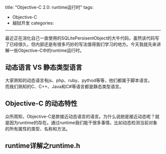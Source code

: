 title: "Objective-C 2.0: runtime运行时"
tags: 
  - Objective-C
  - 越狱开发
categories:
---

最近正在消化自己一直使用的SQLitePersisentObject的大牛代码，虽然该代码写了已经很久，但内部还是有很多巧妙的写法值得我们学习的地方。今天我就先来讲解一些Objective-C中的runtime运行时。
<!--more-->

## 动态语言 VS 静态类型语言
大家熟知的动态语言有js、php、ruby、pythod等等，他们都属于脚本语言。  
而我们熟知的C、C++、Java和C#等语言都是静态类型语言。

## Objective-C 的动态特性
众所周知，Objective-C是款接近动态语言的语言。为什么说她是接近动态呢？就是因为runtime的存在。通过runtime我们能干很多事情，比如动态检测当前对象的所有属性的类型、名称和方法。

## runtime详解之runtime.h


